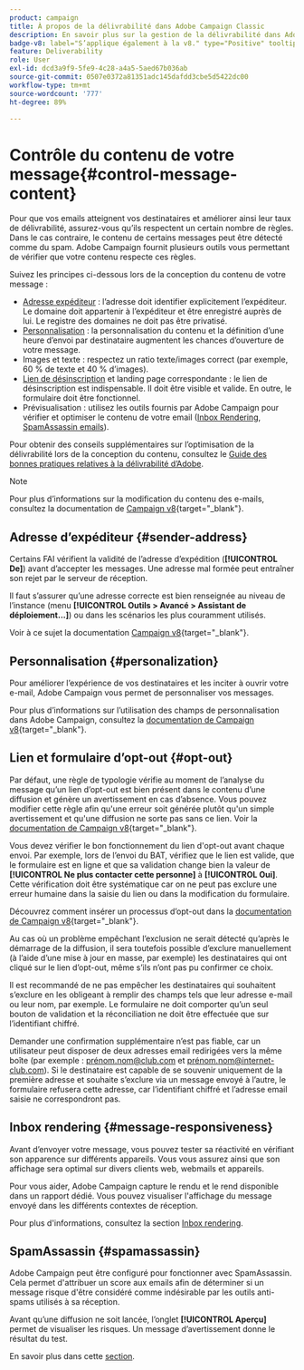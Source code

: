 ```yaml
---
product: campaign
title: À propos de la délivrabilité dans Adobe Campaign Classic
description: En savoir plus sur la gestion de la délivrabilité dans Adobe Campaign
badge-v8: label="S’applique également à la v8." type="Positive" tooltip="S’applique également à Campaign v8."
feature: Deliverability
role: User
exl-id: dcd3a9f9-5fe9-4c28-a4a5-5aed67b036ab
source-git-commit: 0507e0372a81351adc145dafdd3cbe5d5422dc00
workflow-type: tm+mt
source-wordcount: '777'
ht-degree: 89%

---
```


# Contrôle du contenu de votre message{#control-message-content}

Pour que vos emails atteignent vos destinataires et améliorer ainsi leur taux de délivrabilité, assurez-vous qu’ils respectent un certain nombre de règles. Dans le cas contraire, le contenu de certains messages peut être détecté comme du spam. Adobe Campaign fournit plusieurs outils vous permettant de vérifier que votre contenu respecte ces règles.

Suivez les principes ci-dessous lors de la conception du contenu de votre message :

* [Adresse expéditeur](#sender-address) : l’adresse doit identifier explicitement l’expéditeur. Le domaine doit appartenir à l’expéditeur et être enregistré auprès de lui. Le registre des domaines ne doit pas être privatisé.
* [Personnalisation](#personalization) : la personnalisation du contenu et la définition d’une heure d’envoi par destinataire augmentent les chances d’ouverture de votre message.
* Images et texte : respectez un ratio texte/images correct (par exemple, 60 % de texte et 40 % d’images).
* [Lien de désinscription](#opt-out) et landing page correspondante : le lien de désinscription est indispensable. Il doit être visible et valide. En outre, le formulaire doit être fonctionnel.
* Prévisualisation : utilisez les outils fournis par Adobe Campaign pour vérifier et optimiser le contenu de votre email ([Inbox Rendering](#message-responsiveness), [&#x200B; SpamAssassin emails](#spamassassin)).

Pour obtenir des conseils supplémentaires sur l’optimisation de la délivrabilité lors de la conception du contenu, consultez le [Guide des bonnes pratiques relatives à la délivrabilité d’Adobe](https://experienceleague.adobe.com/docs/deliverability-learn/deliverability-best-practice-guide/content-best-practices-for-optimal-delivery.html?lang=fr).

>[!NOTE]
>
>Pour plus d’informations sur la modification du contenu des e-mails, consultez la documentation de [Campaign v8](https://experienceleague.adobe.com/docs/campaign/campaign-v8/send/emails/defining-the-email-content.html?lang=fr){target="_blank"}.

## Adresse d’expéditeur {#sender-address}

Certains FAI vérifient la validité de l’adresse d’expédition (**[!UICONTROL De]**) avant d’accepter les messages. Une adresse mal formée peut entraîner son rejet par le serveur de réception.

Il faut s’assurer qu’une adresse correcte est bien renseignée au niveau de l’instance (menu **[!UICONTROL Outils > Avancé > Assistant de déploiement...]**) ou dans les scénarios les plus couramment utilisés.

Voir à ce sujet la documentation [Campaign v8](https://experienceleague.adobe.com/docs/campaign/campaign-v8/send/emails/defining-the-email-content.html?lang=fr){target="_blank"}.

## Personnalisation {#personalization}

Pour améliorer l’expérience de vos destinataires et les inciter à ouvrir votre e-mail, Adobe Campaign vous permet de personnaliser vos messages.

Pour plus d’informations sur l’utilisation des champs de personnalisation dans Adobe Campaign, consultez la [documentation de Campaign v8](https://experienceleague.adobe.com/en/docs/campaign/campaign-v8/send/personalize/personalization-fields){target="_blank"}.

## Lien et formulaire d’opt-out {#opt-out}

Par défaut, une règle de typologie vérifie au moment de l’analyse du message qu’un lien d’opt-out est bien présent dans le contenu d’une diffusion et génère un avertissement en cas d’absence. Vous pouvez modifier cette règle afin qu&#39;une erreur soit générée plutôt qu&#39;un simple avertissement et qu&#39;une diffusion ne sorte pas sans ce lien. Voir la [documentation de Campaign v8](https://experienceleague.adobe.com/docs/campaign/campaign-v8/send/validate/delivery-analysis.html){target="_blank"}.

Vous devez vérifier le bon fonctionnement du lien d&#39;opt-out avant chaque envoi. Par exemple, lors de l’envoi du BAT, vérifiez que le lien est valide, que le formulaire est en ligne et que sa validation change bien la valeur de **[!UICONTROL Ne plus contacter cette personne]** à **[!UICONTROL Oui]**. Cette vérification doit être systématique car on ne peut pas exclure une erreur humaine dans la saisie du lien ou dans la modification du formulaire.

Découvrez comment insérer un processus d’opt-out dans la [documentation de Campaign v8](https://experienceleague.adobe.com/docs/campaign/campaign-v8/send/personalize/personalization-blocks.html){target="_blank"}.

Au cas où un problème empêchant l’exclusion ne serait détecté qu’après le démarrage de la diffusion, il sera toutefois possible d’exclure manuellement (à l’aide d’une mise à jour en masse, par exemple) les destinataires qui ont cliqué sur le lien d’opt-out, même s’ils n’ont pas pu confirmer ce choix.

Il est recommandé de ne pas empêcher les destinataires qui souhaitent s’exclure en les obligeant à remplir des champs tels que leur adresse e-mail ou leur nom, par exemple. Le formulaire ne doit comporter qu’un seul bouton de validation et la réconciliation ne doit être effectuée que sur l’identifiant chiffré.

Demander une confirmation supplémentaire n’est pas fiable, car un utilisateur peut disposer de deux adresses email redirigées vers la même boîte (par exemple : prénom.nom@club.com et prénom.nom@internet-club.com). Si le destinataire est capable de se souvenir uniquement de la première adresse et souhaite s’exclure via un message envoyé à l’autre, le formulaire refusera cette adresse, car l’identifiant chiffré et l’adresse email saisie ne correspondront pas.

## Inbox rendering {#message-responsiveness}

Avant d’envoyer votre message, vous pouvez tester sa réactivité en vérifiant son apparence sur différents appareils. Vous vous assurez ainsi que son affichage sera optimal sur divers clients web, webmails et appareils.

Pour vous aider, Adobe Campaign capture le rendu et le rend disponible dans un rapport dédié. Vous pouvez visualiser l&#39;affichage du message envoyé dans les différents contextes de réception.

Pour plus d&#39;informations, consultez la section [Inbox rendering](inbox-rendering.md).

## SpamAssassin {#spamassassin}

Adobe Campaign peut être configuré pour fonctionner avec SpamAssassin. Cela permet d&#39;attribuer un score aux emails afin de déterminer si un message risque d&#39;être considéré comme indésirable par les outils anti-spams utilisés à sa réception.

Avant qu’une diffusion ne soit lancée, l’onglet **[!UICONTROL Aperçu]** permet de visualiser les risques. Un message d’avertissement donne le résultat du test.

En savoir plus dans cette [section](spamassassin.md).
